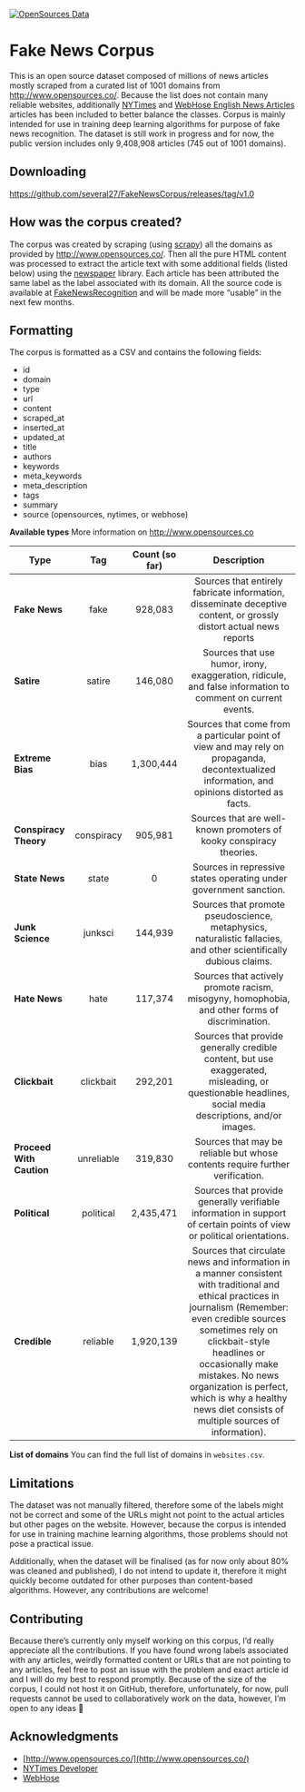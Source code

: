 [![OpenSources Data](https://img.shields.io/badge/Data-OpenSources-blue.svg)](http://opensources.co)

# Fake News Corpus

This is an open source dataset composed of millions of news articles mostly scraped from a curated list of 1001 domains from http://www.opensources.co/. Because the list does not contain many reliable websites, additionally [NYTimes](https://developer.nytimes.com/) and [WebHose English News Articles](https://webhose.io/datasets) articles has been included to better balance the classes. Corpus is mainly intended for use in training deep learning algorithms for purpose of fake news recognition. The dataset is still work in progress and for now, the public version includes only 9,408,908 articles (745 out of 1001 domains).

## Downloading 

https://github.com/several27/FakeNewsCorpus/releases/tag/v1.0

## How was the corpus created?

The corpus was created by scraping (using [scrapy](https://github.com/scrapy/scrapy)) all the domains as provided by http://www.opensources.co/. Then all the pure HTML content was processed to extract the article text with some additional fields (listed below) using the [newspaper](https://github.com/codelucas/newspaper) library. Each article has been attributed the same label as the label associated with its domain. All the source code is available at [FakeNewsRecognition](https://github.com/several27/FakeNewsRecognition) and will be made more “usable” in the next few months. 

## Formatting

The corpus is formatted as a CSV and contains the following fields: 


- id
- domain
- type
- url
- content
- scraped_at
- inserted_at
- updated_at
- title
- authors
- keywords
- meta_keywords
- meta_description
- tags
- summary
- source (opensources, nytimes, or webhose)

**Available types**
More information on http://www.opensources.co 

| Type | Tag | Count (so far) | Description|
| ------------- |:-------------:|:-------------:|:-------------:|
| **Fake News** | fake | 928,083 | Sources that entirely fabricate information, disseminate deceptive content, or grossly distort actual news reports |
| **Satire** | satire | 146,080 | Sources that use humor, irony, exaggeration, ridicule, and false information to comment on current events. |
| **Extreme Bias** | bias | 1,300,444 | Sources that come from a particular point of view and may rely on propaganda, decontextualized information, and opinions distorted as facts. |
| **Conspiracy Theory** | conspiracy | 905,981 | Sources that are well-known promoters of kooky conspiracy theories. |
| **State News** | state | 0 | Sources in repressive states operating under government sanction. |
| **Junk Science** | junksci | 144,939 | Sources that promote pseudoscience, metaphysics, naturalistic fallacies, and other scientifically dubious claims. |
| **Hate News** | hate | 117,374 | Sources that actively promote racism, misogyny, homophobia, and other forms of discrimination. |
| **Clickbait** | clickbait | 292,201 | Sources that provide generally credible content, but use exaggerated, misleading, or questionable headlines, social media descriptions, and/or images. |
| **Proceed With Caution** | unreliable | 319,830 | Sources that may be reliable but whose contents require further verification. |
| **Political** | political | 2,435,471 | Sources that provide generally verifiable information in support of certain points of view or political orientations. |
| **Credible** | reliable | 1,920,139 | Sources that circulate news and information in a manner consistent with traditional and ethical practices in journalism (Remember: even credible sources sometimes rely on clickbait-style headlines or occasionally make mistakes. No news organization is perfect, which is why a healthy news diet consists of multiple sources of information). |

**List of domains**
You can find the full list of domains in `websites.csv`. 

## Limitations

The dataset was not manually filtered, therefore some of the labels might not be correct and some of the URLs might not point to the actual articles but other pages on the website. However, because the corpus is intended for use in training machine learning algorithms, those problems should not pose a practical issue.  

Additionally, when the dataset will be finalised (as for now only about 80% was cleaned and published), I do not intend to update it, therefore it might quickly become outdated for other purposes than content-based algorithms. However, any contributions are welcome!

## Contributing

Because there’s currently only myself working on this corpus, I’d really appreciate all the contributions. If you have found wrong labels associated with any articles, weirdly formatted content or URLs that are not pointing to any articles, feel free to post an issue with the problem and exact article id and I will do my best to respond promptly. Because of the size of the corpus, I could not host it on GitHub, therefore, unfortunately, for now, pull requests cannot be used to collaboratively work on the data, however, I’m open to any ideas 🙂 

## Acknowledgments
- [http://www.opensources.co/](http://www.opensources.co/)
- [NYTimes Developer](https://developer.nytimes.com/)
- [WebHose](https://webhose.io/datasets)
